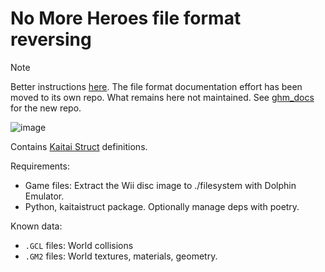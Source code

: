 # No More Heroes file format reversing

> [!NOTE]  
> Better instructions [here](https://sevonj.github.io/ghm_docs/tools/nmh_reverse_scripts/).
> The file format documentation effort has been moved to its own repo. What remains here not maintained. See [ghm_docs](https://github.com/sevonj/ghm_docs) for the new repo.

![image](https://github.com/user-attachments/assets/625044d5-f970-4bf6-aafe-20b4fb902551)

Contains [Kaitai Struct](https://kaitai.io/) definitions.

Requirements:
- Game files: Extract the Wii disc image to ./filesystem with Dolphin Emulator.
- Python, kaitaistruct package. Optionally manage deps with poetry.

Known data:
- `.GCL` files: World collisions
- `.GM2` files: World textures, materials, geometry.
